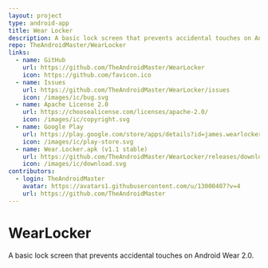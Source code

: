 ```yaml
---
layout: project
type: android-app
title: Wear Locker
description: A basic lock screen that prevents accidental touches on Android Wear 2.0.
repo: TheAndroidMaster/WearLocker
links:
  - name: GitHub
    url: https://github.com/TheAndroidMaster/WearLocker
    icon: https://github.com/favicon.ico
  - name: Issues
    url: https://github.com/TheAndroidMaster/WearLocker/issues
    icon: /images/ic/bug.svg
  - name: Apache License 2.0
    url: https://choosealicense.com/licenses/apache-2.0/
    icon: /images/ic/copyright.svg
  - name: Google Play
    url: https://play.google.com/store/apps/details?id=james.wearlocker
    icon: /images/ic/play-store.svg
  - name: Wear.Locker.apk (v1.1 stable)
    url: https://github.com/TheAndroidMaster/WearLocker/releases/download/v1.1/Wear.Locker.apk
    icon: /images/ic/download.svg
contributors:
  - login: TheAndroidMaster
    avatar: https://avatars1.githubusercontent.com/u/13000407?v=4
    url: https://github.com/TheAndroidMaster
---
```


# WearLocker
A basic lock screen that prevents accidental touches on Android Wear 2.0.
